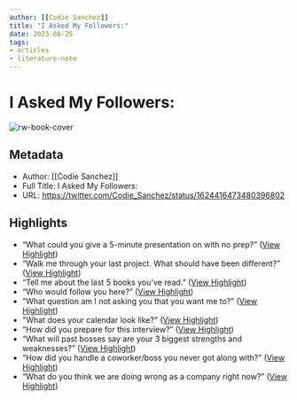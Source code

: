 ```yaml
---
author: [[Codie Sanchez]]
title: "I Asked My Followers:"
date: 2023-08-25
tags: 
- articles
- literature-note
---
```

# I Asked My Followers:

![rw-book-cover](https://pbs.twimg.com/profile_images/1554845969828548610/MDTscd1U.jpg)

## Metadata
- Author: [[Codie Sanchez]]
- Full Title: I Asked My Followers:
- URL: https://twitter.com/Codie_Sanchez/status/1624416473480396802

## Highlights
- “What could you give a 5-minute presentation on with no prep?” ([View Highlight](https://read.readwise.io/read/01gs58jy7hkq60d2dtc1bag550))
- “Walk me through your last project. What should have been different?” ([View Highlight](https://read.readwise.io/read/01gs58k10eny4fg04maf1jev2r))
- “Tell me about the last 5 books you've read.” ([View Highlight](https://read.readwise.io/read/01gs58k2t603y8htqs8vnshphy))
- “Who would follow you here?” ([View Highlight](https://read.readwise.io/read/01gs58k4qf1bz6dfrs7pdjvnaq))
- “What question am I not asking you that you want me to?” ([View Highlight](https://read.readwise.io/read/01gs58k6mggygfhxc93zb1z6jd))
- "What does your calendar look like?" ([View Highlight](https://read.readwise.io/read/01gs58k8j52t4vrb5bckcap1hm))
- “How did you prepare for this interview?” ([View Highlight](https://read.readwise.io/read/01gs58kansm24j7hsw278bjm64))
- “What will past bosses say are your 3 biggest strengths and weaknesses?” ([View Highlight](https://read.readwise.io/read/01gs58kdyam7qe9c0zqbk0zwb6))
- “How did you handle a coworker/boss you never got along with?” ([View Highlight](https://read.readwise.io/read/01gs58knxyfmm4qrc91jbycvyr))
- “What do you think we are doing wrong as a company right now?” ([View Highlight](https://read.readwise.io/read/01gs58kqf539ft9hgcvytszp4b))
